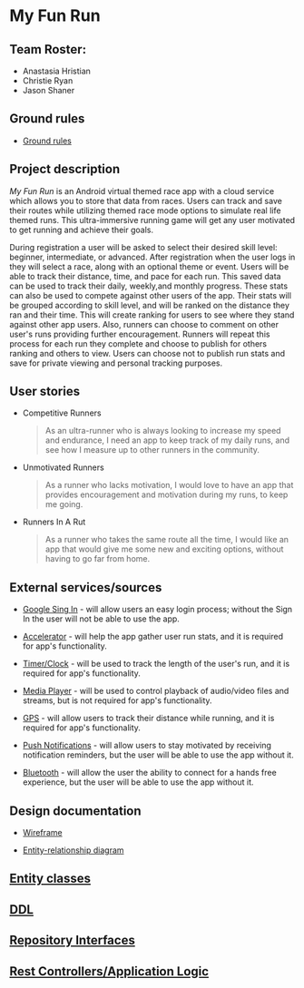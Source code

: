 # My Fun Run

## Team Roster:

 * Anastasia Hristian
 * Christie Ryan
 * Jason Shaner

## Ground rules

 * [Ground rules](ground-rules.md)

## Project description 

_My Fun Run_ is an Android virtual themed race app with a cloud service which allows you to store 
that data from races. Users can track and save their routes while utilizing themed race mode options
 to simulate real life themed runs. This ultra-immersive running game will get any user motivated to 
 get running and achieve their goals.
 
During registration a user will be asked to select their desired skill level: beginner, intermediate, or advanced. After registration when 
the user logs in they will select a race, along with an optional theme or event. Users will be able to track their distance, time, and pace for
 each run. This saved data can be used to track their daily, weekly,and monthly progress. These 
 stats can also be used to compete against other users of the app. Their stats will be
 grouped according to skill level, and will be ranked on the distance they ran and their time. This will
 create ranking for users to see where they stand against other app users. Also, runners can choose 
 to comment on other user's runs providing further encouragement. Runners will repeat this process
 for each run they complete and choose to publish for others ranking and others to view. Users can
 choose not to publish run stats and save for private viewing and personal tracking purposes.

## User stories

* Competitive Runners

    > As an ultra-runner who is always looking to increase my speed and endurance, I need an app to keep track of my daily runs,
      and see how I measure up to other runners in the community.
	
* Unmotivated Runners
	
	> As a runner who lacks motivation, I would love to have an app that provides encouragement and motivation during my runs, to keep me going.
                         
* Runners In A Rut	

	> As a runner who takes the same route all the time, I would like an app that would give me some new and exciting options, without having to go far from home.

## External services/sources

   * [Google Sing In](https://developers.google.com/android/guides/http-auth) - will allow users an easy login process; without the Sign In the user will not be able to use the app.

   * [Accelerator](https://developer.android.com/guide/topics/sensors/sensors_motion) - will help the app gather user run stats, and it is required for app's functionality.
   
   * [Timer/Clock](https://developer.android.com/guide/components/intents-common#CreateTimer) - will be used to track the length of the user's run, and it is required for app's functionality.
     
   * [Media Player](https://developer.android.com/reference/android/media/MediaPlayer) - will be used to control playback of audio/video files and streams, but is not required for app's functionality.
      
   * [GPS](https://developer.android.com/training/articles/wear-location-detection) - will allow users to track their distance while running, and it is required for app's functionality.

   * [Push Notifications](https://developer.android.com/guide/topics/ui/notifiers/notifications) - will allow users to stay motivated by receiving notification reminders, but the user will be able to use the app without it.
     
   * [Bluetooth](https://developer.android.com/guide/topics/connectivity/bluetooth) - will allow the user the ability to connect for a hands free experience, but the user will be able to use the app without it.
     


## Design documentation

   * [Wireframe](docs/wireframe.md)
   
   * [Entity-relationship diagram](docs/erd.md)

## [Entity classes](https://github.com/my-fun-run/funrun-service/tree/master/src/main/java/edu/cnm/deepdive/funrun/model/entity)

## [DDL](https://github.com/my-fun-run/my-fun-run.github.io/blob/master/docs/ddl.md)

## [Repository Interfaces](https://github.com/my-fun-run/funrun-service/tree/master/src/main/java/edu/cnm/deepdive/funrun/service)

## [Rest Controllers/Application Logic](https://github.com/my-fun-run/funrun-service/tree/master/src/main/java/edu/cnm/deepdive/funrun/controller)



